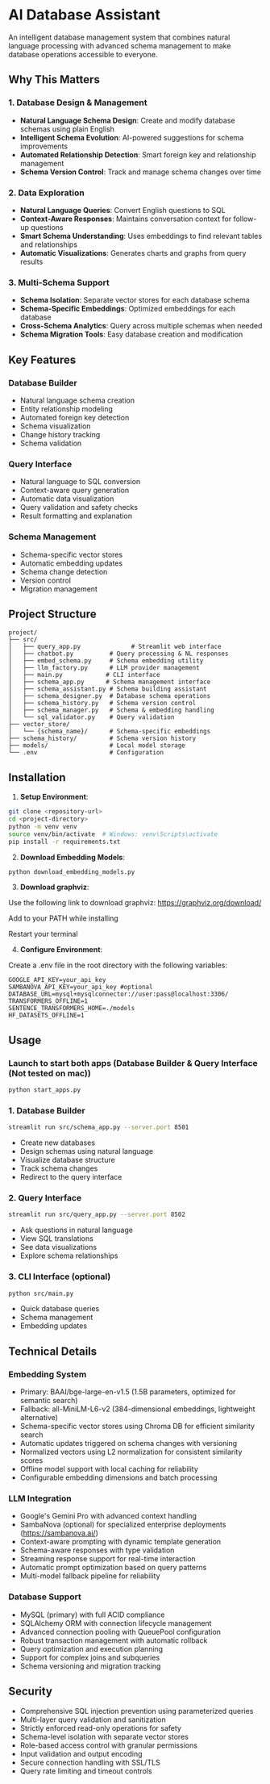 # AI Database Assistant

An intelligent database management system that combines natural language processing with advanced schema management to make database operations accessible to everyone.

## Why This Matters

### 1. Database Design & Management
- **Natural Language Schema Design**: Create and modify database schemas using plain English
- **Intelligent Schema Evolution**: AI-powered suggestions for schema improvements
- **Automated Relationship Detection**: Smart foreign key and relationship management
- **Schema Version Control**: Track and manage schema changes over time

### 2. Data Exploration
- **Natural Language Queries**: Convert English questions to SQL
- **Context-Aware Responses**: Maintains conversation context for follow-up questions
- **Smart Schema Understanding**: Uses embeddings to find relevant tables and relationships
- **Automatic Visualizations**: Generates charts and graphs from query results

### 3. Multi-Schema Support
- **Schema Isolation**: Separate vector stores for each database schema
- **Schema-Specific Embeddings**: Optimized embeddings for each database
- **Cross-Schema Analytics**: Query across multiple schemas when needed
- **Schema Migration Tools**: Easy database creation and modification

## Key Features

### Database Builder
- Natural language schema creation
- Entity relationship modeling
- Automated foreign key detection
- Schema visualization
- Change history tracking
- Schema validation

### Query Interface
- Natural language to SQL conversion
- Context-aware query generation
- Automatic data visualization
- Query validation and safety checks
- Result formatting and explanation

### Schema Management
- Schema-specific vector stores
- Automatic embedding updates
- Schema change detection
- Version control
- Migration management

## Project Structure

```
project/
├── src/
│   ├── query_app.py              # Streamlit web interface
│   ├── chatbot.py          # Query processing & NL responses
│   ├── embed_schema.py     # Schema embedding utility
│   ├── llm_factory.py      # LLM provider management
│   ├── main.py            # CLI interface
│   ├── schema_app.py      # Schema management interface
│   ├── schema_assistant.py # Schema building assistant
│   ├── schema_designer.py  # Database schema operations
│   ├── schema_history.py   # Schema version control
│   ├── schema_manager.py   # Schema & embedding handling
│   └── sql_validator.py    # Query validation
├── vector_store/
│   └── {schema_name}/      # Schema-specific embeddings
├── schema_history/         # Schema version history
├── models/                 # Local model storage
└── .env                    # Configuration
```

## Installation

1. **Setup Environment**:
```bash
git clone <repository-url>
cd <project-directory>
python -m venv venv
source venv/bin/activate  # Windows: venv\Scripts\activate
pip install -r requirements.txt
```

2. **Download Embedding Models**:
```bash
python download_embedding_models.py
```
3. **Download graphviz**:

Use the following link to download graphviz:
https://graphviz.org/download/

Add to your PATH while installing

Restart your terminal

4. **Configure Environment**:

Create a .env file in the root directory with the following variables:

```plaintext
GOOGLE_API_KEY=your_api_key
SAMBANOVA_API_KEY=your_api_key #optional
DATABASE_URL=mysql+mysqlconnector://user:pass@localhost:3306/
TRANSFORMERS_OFFLINE=1
SENTENCE_TRANSFORMERS_HOME=./models
HF_DATASETS_OFFLINE=1
```

## Usage

### Launch to start both apps (Database Builder & Query Interface (Not tested on mac))
```bash
python start_apps.py
```

### 1. Database Builder
```bash
streamlit run src/schema_app.py --server.port 8501
```
- Create new databases
- Design schemas using natural language
- Visualize database structure
- Track schema changes
- Redirect to the query interface

### 2. Query Interface 
```bash
streamlit run src/query_app.py --server.port 8502
```
- Ask questions in natural language
- View SQL translations
- See data visualizations
- Explore schema relationships

### 3. CLI Interface (optional)
```bash
python src/main.py
```
- Quick database queries
- Schema management
- Embedding updates

## Technical Details

### Embedding System
- Primary: BAAI/bge-large-en-v1.5 (1.5B parameters, optimized for semantic search)
- Fallback: all-MiniLM-L6-v2 (384-dimensional embeddings, lightweight alternative)
- Schema-specific vector stores using Chroma DB for efficient similarity search
- Automatic updates triggered on schema changes with versioning
- Normalized vectors using L2 normalization for consistent similarity scores
- Offline model support with local caching for reliability
- Configurable embedding dimensions and batch processing

### LLM Integration
- Google's Gemini Pro with advanced context handling
- SambaNova (optional) for specialized enterprise deployments (https://sambanova.ai/)
- Context-aware prompting with dynamic template generation
- Schema-aware responses with type validation
- Streaming response support for real-time interaction
- Automatic prompt optimization based on query patterns
- Multi-model fallback pipeline for reliability

### Database Support
- MySQL (primary) with full ACID compliance
- SQLAlchemy ORM with connection lifecycle management
- Advanced connection pooling with QueuePool configuration
- Robust transaction management with automatic rollback
- Query optimization and execution planning
- Support for complex joins and subqueries
- Schema versioning and migration tracking

## Security

- Comprehensive SQL injection prevention using parameterized queries
- Multi-layer query validation and sanitization
- Strictly enforced read-only operations for safety
- Schema-level isolation with separate vector stores
- Role-based access control with granular permissions
- Input validation and output encoding
- Secure connection handling with SSL/TLS
- Query rate limiting and timeout controls
